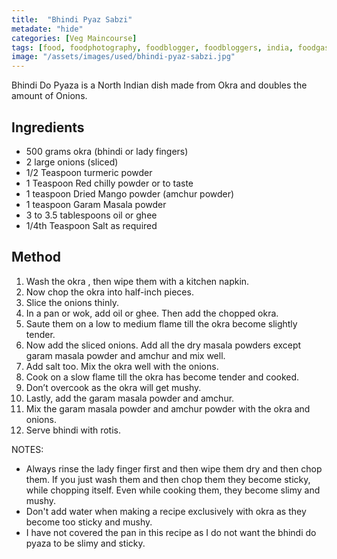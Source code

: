 ```yaml
---
title:  "Bhindi Pyaz Sabzi"
metadate: "hide"
categories: [Veg Maincourse]
tags: [food, foodphotography, foodblogger, foodbloggers, india, foodgasm, indianfood, love, foodcoma, foodporn,indiancooking, indianrecipe, foodlovers, indianfood, indianfoodbloggers, foodiesofinstagram, foodlove, indian, indiancouple, eatlocal, eathealthy, eatwell, desifood, trending, tasty, taste, yummyinmytummy, foodie, instafood, instafoodie, foodstagram, instagood, passionatepaprika, foodblog, easy, indian, recipe, mothersrecipe, cooking, easycooking, easyrecipe, simple, simplefood ]
image: "/assets/images/used/bhindi-pyaz-sabzi.jpg"
---
```


Bhindi Do Pyaza is a North Indian dish made from Okra and doubles the amount of Onions.

## Ingredients

- 500 grams okra (bhindi or lady fingers)
- 2 large onions (sliced)
- 1/2 Teaspoon turmeric powder
- 1 Teaspoon Red chilly powder or to taste
- 1 teaspoon Dried Mango powder (amchur powder) 
- 1 teaspoon Garam Masala powder
- 3 to 3.5 tablespoons oil or ghee 
- 1/4th Teaspoon Salt as required

## Method

1. Wash the okra , then wipe them with a kitchen napkin. 
2. Now chop the okra into half-inch pieces. 
3. Slice the onions thinly.
4. In a pan or wok, add oil or ghee. Then add the chopped okra. 
5. Saute them on a low to medium flame till the okra become slightly tender.
6. Now add the sliced onions. Add all the dry masala powders except garam masala powder and amchur and mix well. 
7. Add salt too. Mix the okra well with the onions.
8. Cook on a slow flame till the okra has become tender and cooked. 
9. Don’t overcook as the okra will get mushy.
10. Lastly, add the garam masala powder and amchur.
11. Mix the garam masala powder and amchur powder with the okra and onions.
12. Serve bhindi with rotis. 

NOTES:
- Always rinse the lady finger first and then wipe them dry and then chop them. If you just wash them and then chop them they become sticky, while chopping itself. Even while cooking them, they become slimy and mushy.
- Don't add water when making a recipe exclusively with okra as they become too sticky and mushy.
- I have not covered the pan in this recipe as I do not want the bhindi do pyaza to be slimy and sticky.

